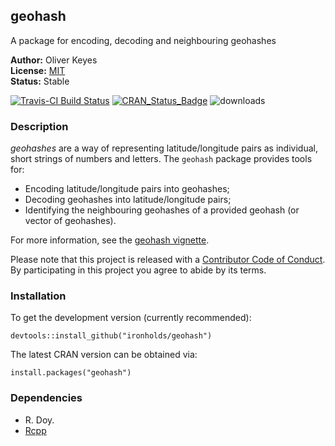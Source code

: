 ## geohash
A package for encoding, decoding and neighbouring geohashes

__Author:__ Oliver Keyes<br/>
__License:__ [MIT](http://opensource.org/licenses/MIT)<br/>
__Status:__ Stable

[![Travis-CI Build Status](https://travis-ci.org/Ironholds/geohash.svg?branch=master)](https://travis-ci.org/Ironholds/geohash) [![CRAN_Status_Badge](http://www.r-pkg.org/badges/version/geohash)](https://cran.r-project.org/package=geohash) ![downloads](http://cranlogs.r-pkg.org/badges/grand-total/geohash)

### Description

*geohashes* are a way of representing latitude/longitude pairs as individual,
short strings of numbers and letters. The <code>geohash</code> package provides
tools for:

* Encoding latitude/longitude pairs into geohashes;
* Decoding geohashes into latitude/longitude pairs;
* Identifying the neighbouring geohashes of a provided geohash (or vector of geohashes).

For more information, see the [geohash vignette](https://github.com/Ironholds/geohash/blob/master/vignettes/geohash.Rmd).

Please note that this project is released with a [Contributor Code of Conduct](https://github.com/Ironholds/geohash/blob/master/CONDUCT.md).
By participating in this project you agree to abide by its terms.

### Installation
    
To get the development version (currently recommended):

    devtools::install_github("ironholds/geohash")
    
The latest CRAN version can be obtained via:

    install.packages("geohash")

### Dependencies
* R. Doy.
* [Rcpp](https://cran.r-project.org/package=Rcpp)
